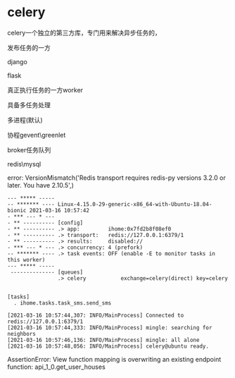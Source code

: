 # celery

celery一个独立的第三方库，专门用来解决异步任务的，



发布任务的一方

django

flask



真正执行任务的一方worker

具备多任务处理

多进程(默认)

协程gevent\greenlet





broker任务队列

redis\mysql



error: VersionMismatch('Redis transport requires redis-py versions 3.2.0 or later. You have 2.10.5',)



```
--- ***** ----- 
-- ******* ---- Linux-4.15.0-29-generic-x86_64-with-Ubuntu-18.04-bionic 2021-03-16 10:57:42
- *** --- * --- 
- ** ---------- [config]
- ** ---------- .> app:         ihome:0x7fd2b8f08ef0
- ** ---------- .> transport:   redis://127.0.0.1:6379/1
- ** ---------- .> results:     disabled://
- *** --- * --- .> concurrency: 4 (prefork)
-- ******* ---- .> task events: OFF (enable -E to monitor tasks in this worker)
--- ***** ----- 
 -------------- [queues]
                .> celery           exchange=celery(direct) key=celery
                

[tasks]
  . ihome.tasks.task_sms.send_sms

[2021-03-16 10:57:44,307: INFO/MainProcess] Connected to redis://127.0.0.1:6379/1
[2021-03-16 10:57:44,333: INFO/MainProcess] mingle: searching for neighbors
[2021-03-16 10:57:46,136: INFO/MainProcess] mingle: all alone
[2021-03-16 10:57:48,056: INFO/MainProcess] celery@ubuntu ready.

```

AssertionError: View function mapping is overwriting an existing endpoint function: api_1_0.get_user_houses